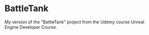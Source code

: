 # BattleTank
My version of the "BattleTank" project from the Udemy course Unreal Engine Developer Course.
